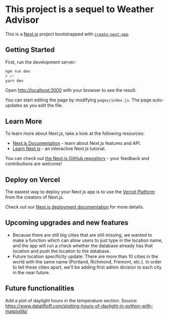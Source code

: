# This project is a sequel to Weather Advisor

This is a [Next.js](https://nextjs.org/) project bootstrapped with [`create-next-app`](https://github.com/vercel/next.js/tree/canary/packages/create-next-app).

## Getting Started

First, run the development server:

```bash
npm run dev
# or
yarn dev
```

Open [http://localhost:3000](http://localhost:3000) with your browser to see the result.

You can start editing the page by modifying `pages/index.js`. The page auto-updates as you edit the file.

## Learn More

To learn more about Next.js, take a look at the following resources:

- [Next.js Documentation](https://nextjs.org/docs) - learn about Next.js features and API.
- [Learn Next.js](https://nextjs.org/learn) - an interactive Next.js tutorial.

You can check out [the Next.js GitHub repository](https://github.com/vercel/next.js/) - your feedback and contributions are welcome!

## Deploy on Vercel

The easiest way to deploy your Next.js app is to use the [Vercel Platform](https://vercel.com/import?utm_medium=default-template&filter=next.js&utm_source=create-next-app&utm_campaign=create-next-app-readme) from the creators of Next.js.

Check out our [Next.js deployment documentation](https://nextjs.org/docs/deployment) for more details.

## Upcoming upgrades and new features 
- Because there are still big cities that are still missing, we wanted to make a function which can allow users to just type in the location name, and the app will run a check whether the database already has that location and push the location to the database.
- Future location specificity update: There are more than 10 cities in the world with the same name (Portland, Richmond, Fremont, etc.). In order to tell these cities apart, we'll be adding first admin division to each city in the near future. 

## Future functionalities 

Add a plot of daylight hours in the temperature section. Source: https://www.dataliftoff.com/plotting-hours-of-daylight-in-python-with-matplotlib/

